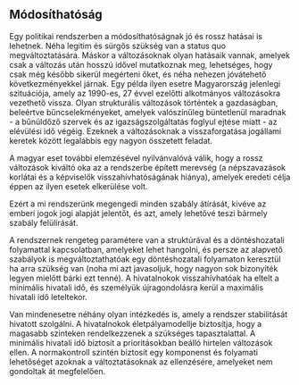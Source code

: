 ## Módosíthatóság

Egy politikai rendszerben a módosíthatóságnak jó és rossz hatásai is lehetnek. Néha legitim és sürgős szükség van a status quo megváltoztatására. Máskor a változásoknak olyan hatásaik vannak, amelyek csak a változás után hosszú idővel mutatkoznak meg, lehetséges, hogy csak még később sikerül megérteni őket, és néha nehezen jóvátehető következményekkel járnak. Egy példa ilyen esetre Magyarország jelenlegi szituációja, amely az 1990-es, 27 évvel ezelőtti alkotmányos változásokra vezethető vissza. Olyan strukturális változások történtek a gazdaságban, beleértve bűncselekményeket, amelyek valószínűleg büntetlenül maradnak - a bűnüldőző szervek és az igazságszolgáltatás foglyul ejtése miatt - az elévülési idő végéig. Ezeknek a változásoknak a visszaforgatása jogállami keretek között legalábbis egy nagyon összetett feladat.

A magyar eset további elemzésével nyilvánvalóvá válik, hogy a rossz változások kiváltó oka az a rendszerbe épített merevség \(a népszavazások korlátai és a képviselők visszahívhatóságának hiánya\), amelyek eredeti célja éppen az ilyen esetek elkerülése volt.

Ezért a mi rendszerünk megengedi minden szabály átírását, kivéve az emberi jogok jogi alapját jelentőt, és azt, amely lehetővé teszi bármely szabály felülírását.

A rendszernek rengeteg paramétere van a struktúrával és a döntéshozatali folyamattal kapcsolatban, amelyeket lehet hangolni, és persze az alapvető szabályok is megváltoztathatóak egy döntéshozatali folyamaton keresztül ha arra szükség van \(noha mi azt javasoljuk, hogy nagyon sok bizonyíték legyen mielőtt bárki ezt tenné\). A hivatalnokok visszahívhatóak ha eltelt a minimális hivatali idő, és személyük újragondolásra kerül a maximális hivatali idő leteltekor.

Van mindenesetre néhány olyan intézkedés is, amely a rendszer stabilitását hivatott szolgálni. A hivatalnokok életpályamodellje biztosítja, hogy a magasabb szinteken rendelkezzenek a szükséges tapasztalattal. A minimális hivatali idő biztosít a prioritásokban beálló hirtelen változások ellen. A normakontroll szintén biztosít egy komponenst és folyamati lehetőséget azoknak a változtatásoknak az ellenzésére, amelyeket nem gondoltak át megfelelően.

